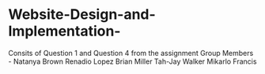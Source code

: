 # Website-Design-and-Implementation-
Consits of Question 1 and Question 4 from the assignment
Group Members - Natanya Brown
                Renadio Lopez
                Brian Miller
                Tah-Jay Walker
                Mikarlo Francis
